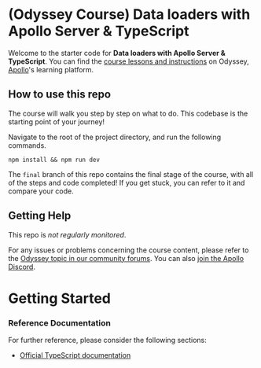 # (Odyssey Course) Data loaders with Apollo Server & TypeScript

Welcome to the starter code for **Data loaders with Apollo Server & TypeScript**. You can find the [course lessons and instructions](https://apollographql.com/tutorials/dataloaders-typescript) on Odyssey, [Apollo](https://apollographql.com)'s learning platform.

## How to use this repo

The course will walk you step by step on what to do. This codebase is the starting point of your journey!

Navigate to the root of the project directory, and run the following commands.

```
npm install && npm run dev
```

The `final` branch of this repo contains the final stage of the course, with all of the steps and code completed! If you get stuck, you can refer to it and compare your code.

## Getting Help

This repo is _not regularly monitored_.

For any issues or problems concerning the course content, please refer to the [Odyssey topic in our community forums](https://community.apollographql.com/tags/c/help/6/odyssey). You can also [join the Apollo Discord](https://discord.gg/graphos).

# Getting Started

### Reference Documentation

For further reference, please consider the following sections:

- [Official TypeScript documentation](<[https://docs.gradle.org](https://www.typescriptlang.org/docs/)>)
